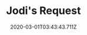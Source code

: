 ---
templateKey: blog-post
featuredpost: false
date: 2020-03-01T03:43:43.711Z
featuredimage: /img/quest_bg4.png
imgBg: quest_bg4
title: Jodi's Request
description: Jodi needs a fresh cauliflower for a recipe she's making. She's asking you to bring her one.
reward: 350 & 1 Friendship heart
tags:
  - Mail
  - spring
  - Spring 19
  - Give Jodi a Cauliflower
---